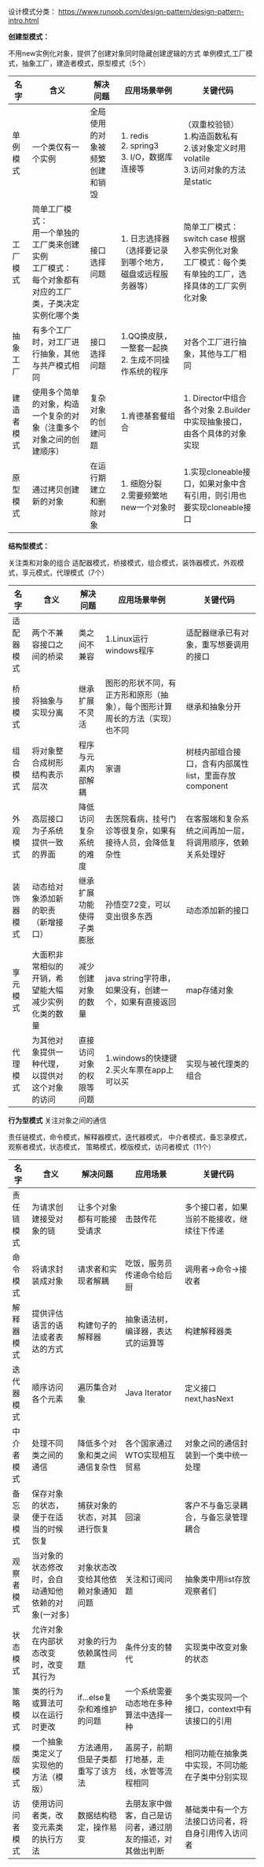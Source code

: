 设计模式分类：
https://www.runoob.com/design-pattern/design-pattern-intro.html

**创建型模式：**

不用new实例化对象，提供了创建对象同时隐藏创建逻辑的方式
单例模式,工厂模式，抽象工厂，建造者模式，原型模式（5个）

| 名字    | 含义                                                               | 解决问题            | 应用场景举例                                    | 关键代码                                                            |
|-------|------------------------------------------------------------------|-----------------|-------------------------------------------|-----------------------------------------------------------------|
| 单例模式  | 一个类仅有一个实例                                                        | 全局使用的对象被频繁创建和销毁 | 1. redis<br/>2. spring3<br/>3. I/O，数据库连接等 | （双重校验锁）<br/>1.构造函数私有<br/>2.该对象定义时用volatile<br/>3.访问对象的方法是static |
| 工厂模式  | 简单工厂模式：<br/>用一个单独的工厂类来创建实例<br/>工厂模式：<br/>每个对象都有对应的工厂类，子类决定实例化哪个类 | 接口选择问题          | 1. 日志选择器（选择要记录到哪个地方，磁盘或远程服务器等）            | 简单工厂模式：switch case 根据入参实例化对象<br/>工厂模式：每个类有单独的工厂，选择具体的工厂实例化对象    |
| 抽象工厂  | 有多个工厂时，对工厂进行抽象，其他与共产模式相同                                         | 接口选择问题          | 1.QQ换皮肤，一整套一起换<br/>2. 生成不同操作系统的程序       | 对各个工厂进行抽象，其他与工厂相同                                               |
| 建造者模式 | 使用多个简单的对象，构造一个复杂的对象（注重多个对象之间的创建顺序）                               | 复杂对象的创建问题       | 1.肯德基套餐组合<br/>                            | 1. Director中组合各个对象 2.Builder中实现抽象接口，由各个具体的对象实现                  |
| 原型模式  | 通过拷贝创建新的对象                                                       | 在运行期建立和删除对象     | 1. 细胞分裂<br/>2.需要频繁地new一个对象时               | 1.实现cloneable接口，如果对象中含有引用，则引用也要实现cloneable接口                    |

**结构型模式：**

关注类和对象的组合
适配器模式，桥接模式，组合模式，装饰器模式，外观模式，享元模式，代理模式（7个）

| 名字    | 含义                        | 解决问题         | 应用场景举例                                 | 关键代码                              |
|-------|---------------------------|--------------|----------------------------------------|-----------------------------------|
| 适配器模式 | 两个不兼容接口之间的桥梁              | 类之间不兼容       | 1.Linux运行windows程序                     | 适配器继承已有对象，重写想要调用的接口               |
| 桥接模式  | 将抽象与实现分离                  | 继承扩展不灵活      | 图形的形状不同，有正方形和原形（抽象），每个图形计算周长的方法（实现）也不同 | 继承和抽象分开                           |
| 组合模式  | 将对象整合成树形结构表示层次            | 程序与元素内部解耦    | 家谱                                     | 树枝内部组合接口，含有内部属性list，里面存放component |
| 外观模式  | 高层接口为子系统提供一致的界面           | 降低访问复杂系统的难度  | 去医院看病，挂号门诊等很复杂，如果有接待人员，会降低复杂性          | 在客服端和复杂系统之间再加一层，将调用顺序，依赖关系处理好     |
| 装饰器模式 | 动态给对象添加新的职责（新增接口）         | 继承扩展功能使得子类膨胀 | 孙悟空72变，可以变出很多东西                        | 动态添加新的接口                          |
| 享元模式  | 大面积非常相似的开销，希望能大幅减少实例化类的数量 | 减少创建对象的数量    | java string字符串，如果没有，创建一个，如果有直接返回       | map存储对象                           |
| 代理模式  | 为其他对象提供一种代理，以提供对这个对象的访问   | 直接访问对象的权限等问题 | 1.windows的快捷键 2.买火车票在app上可以买           | 实现与被代理类的组合                        |

**行为型模式**
关注对象之间的通信

责任链模式，命令模式，解释器模式，迭代器模式，
中介者模式，备忘录模式，观察者模式，状态模式，
策略模式，模版模式，访问者模式（11个）

| 名字    | 含义                         | 解决问题               | 应用场景                          | 关键代码                       |
|-------|----------------------------|--------------------|-------------------------------|----------------------------|
| 责任链模式 | 为请求创建接受对象的链                | 让多个对象都有可能接受请求      | 击鼓传花                          | 多个接口者，如果当前不能接收，继续往下传递      |
| 命令模式  | 将请求封装成对象                   | 请求者和实现者解耦          | 吃饭，服务员传递命令给后厨                 | 调用者->命令->接收者               |
| 解释器模式 | 提供评估语言的语法或者表达的方式           | 构建句子的解释器           | 抽象语法树，编译器，表达式的运算等             | 构建解释器类                     |
| 迭代器模式 | 顺序访问各个元素                   | 遍历集合对象             | Java Iterator                 | 定义接口next,hasNext           |
| 中介者模式 | 处理不同类之间的通信                 | 降低多个对象和类之间通信复杂性    | 各个国家通过WTO实现相互贸易               | 对象之间的通信封装到一个类中统一处理         |
| 备忘录模式 | 保存对象的状态，便于在适当的时候恢复         | 捕获对象的状态，对其进行恢复     | 回滚                            | 客户不与备忘录耦合，与备忘录管理耦合         |
| 观察者模式 | 当对象的状态修改时，会自动通知他依赖的对象(一对多) | 对象状态改变给其他依赖对象通知问题  | 关注和订阅问题                       | 抽象类中用list存放观察者们            |
| 状态模式  | 允许对象在内部状态改变时，改变其行为         | 对象的行为依赖属性问题        | 条件分支的替代                       | 实现类中改变对象的状态                |
| 策略模式  | 类的行为或算法可以在运行时更改            | if...else复杂和难维护的问题 | 一个系统需要动态地在多种算法中选择一种           | 多个类实现同一个接口，context中有该接口的引用 |
| 模版模式  | 一个抽象类定义了实现他的方法（模版）         | 方法通用，但是子类都重写了该方法   | 盖房子，前期打地基，走线，水管等流程相同          | 相同功能在抽象类中实现，不同功能在子类中分别实现   |
| 访问者模式 | 使用访问者类，改变元素类的执行方法          | 数据结构稳定，操作易变        | 去朋友家中做客，自己是访问者，通过朋友的描述，对其做出判断 | 基础类中有一个方法接口访问者，将自身引用传入访问者  |


